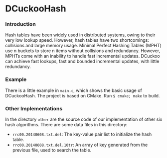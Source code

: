 # DCuckooHash

### Introduction

Hash tables have been widely used in distributed systems, owing to their very low lookup speed. However, hash tables have two shortcomings: collisions and large memory usage. Minimal Perfect Hashing Tables (MPHT) use n buckets to store n items without collisions and redundancy. However, MPHTs come with an inability to handle fast incremental updates. DCuckoo can achieve fast lookups, fast and bounded incremental updates, with  little redundancy.

### Example

There is a little example in `main.c`, which shows the basic usage of DCuckooHash. The project is based on CMake. Run `$ cmake; make` to build.

### Other Implementations

In the directory `other` are the source code of our implementation of other six hash algorithms. There are some data files in this directory:
- `rrc00.20140608.txt.del`: The key-value pair list to initialize the hash table.
- `rrc00.20140608.txt.del.10tr`: An array of key generated from the previous file, used to search the table.
